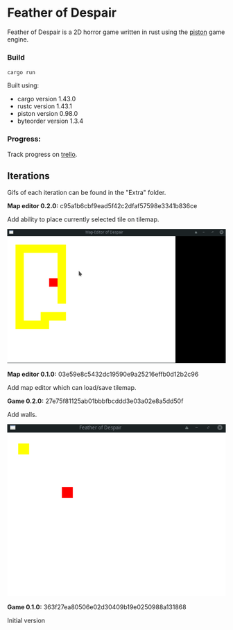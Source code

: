 # Feather of Despair

Feather of Despair is a 2D horror game written in rust using the [piston](https://github.com/PistonDevelopers/piston) game engine.

### Build
```
cargo run
```
Built using:
* cargo version 1.43.0
* rustc version 1.43.1
* piston version 0.98.0
* byteorder version 1.3.4

### Progress:
Track progress on [trello](https://trello.com/b/JS9bzLP3/featherofdespair).

## Iterations
Gifs of each iteration can be found in the "Extra" folder.

**Map editor 0.2.0:**
c95a1b6cbf9ead5f42c2dfaf57598e3341b836ce

Add ability to place currently selected tile on tilemap.

<img src="extra/map.editor.0.2.0.gif" />

**Map editor 0.1.0:**
03e59e8c5432dc19590e9a25216effb0d12b2c96

Add map editor which can load/save tilemap.

**Game 0.2.0:**
27e75f81125ab01bbbfbcddd3e03a02e8a5dd50f

Add walls.

<img src="extra/game.0.2.0.gif" />

**Game 0.1.0:**
363f27ea80506e02d30409b19e0250988a131868

Initial version
